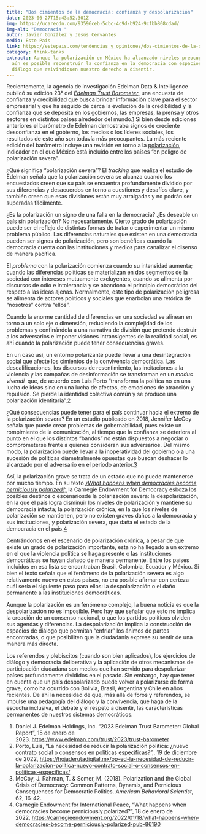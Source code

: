 ```yaml
---
title: "Dos cimientos de la democracia: confianza y despolarización"
date: 2023-06-27T15:43:52.301Z
img: https://ucarecdn.com/93596ceb-5cbc-4c9d-b924-9cfbb808cdad/
img-alt: "Democracia "
autor: Javier González y Jesús Cervantes
medio: Este País
link: https://estepais.com/tendencias_y_opiniones/dos-cimientos-de-la-democracia-confianza-y-despolarizacion/
category: think-tanks
extracto: Aunque la polarización en México ha alcanzado niveles preocupantes,
  aún es posible reconstruir la confianza en la democracia con espacios de
  diálogo que reivindiquen nuestro derecho a disentir.
---
```

Recientemente, la agencia de investigación Edelman Data & Intelligence publicó su edición 23° del *[Edelman Trust Barometer](https://www.edelman.com/trust/2023/trust-barometer)*, una encuesta de confianza y credibilidad que busca brindar información clave para el sector empresarial y que ha seguido de cerca la evolución de la credibilidad y la confianza que se deposita en los gobiernos, las empresas, la prensa y otros sectores en distintos países alrededor del mundo.[1](https://estepais.com/tendencias_y_opiniones/dos-cimientos-de-la-democracia-confianza-y-despolarizacion/#footnote_0_37693 "Daniel J. Edelman Holdings, Inc. “2023 Edelman Trust Barometer: Global Report”, 15 de enero de 2023. https\://www.edelman.com/trust/2023/trust-barometer") Si bien desde ediciones anteriores el barómetro de Edelman demostraba signos de creciente desconfianza en el gobierno, los medios o los líderes sociales, los resultados de este año son todavía más preocupantes. La más reciente edición del barómetro incluye una revisión en torno a la [polarización](https://estepais.com/tendencias_y_opiniones/polarizacion-el-gatillo/), indicador en el que México está incluido entre los países “en peligro de polarización severa”.

¿Qué significa “polarización severa”? El *tracking* que realiza el estudio de Edelman señala que la polarización severa se alcanza cuando los encuestados creen que su país se encuentra profundamente dividido por sus diferencias y desacuerdos en torno a cuestiones y desafíos clave, y también creen que esas divisiones están muy arraigadas y no podrán ser superadas fácilmente.

¿Es la polarización un signo de una falla en la democracia? ¿Es deseable un país sin polarización? No necesariamente. Cierto grado de polarización puede ser el reflejo de distintas formas de tratar o experimentar un mismo problema público. Las diferencias naturales que existen en una democracia pueden ser signos de polarización, pero son benéficas cuando la democracia cuenta con las instituciones y medios para canalizar el disenso de manera pacífica.

El *problema* con la polarización comienza cuando su intensidad aumenta; cuando las diferencias políticas se materializan en dos segmentos de la sociedad con intereses mutuamente excluyentes, cuando se alimenta por discursos de odio e intolerancia y se abandona el principio democrático del respeto a las ideas ajenas. Normalmente, este tipo de polarización peligrosa se alimenta de actores políticos y sociales que enarbolan una retórica de “nosotros” contra “ellos”.

Cuando la enorme cantidad de diferencias en una sociedad se alinean en torno a un solo eje o dimensión, reduciendo la complejidad de los problemas y confinándola a una narrativa de división que pretende destruir a los adversarios e imponer visiones intransigentes de la realidad social, es ahí cuando la polarización puede tener consecuencias graves.

En un caso así, un entorno polarizante puede llevar a una desintegración social que afecte los cimientos de la convivencia democrática. Las descalificaciones, los discursos de resentimiento, las incitaciones a la violencia y las campañas de desinformación se transforman en un *modus vivendi*  que, de acuerdo con Luis Porto “transforma la política no en una lucha de ideas sino en una lucha de afectos, de emociones de atracción y repulsión. Se pierde la identidad colectiva común y se produce una polarización identitaria”.[2](https://estepais.com/tendencias_y_opiniones/dos-cimientos-de-la-democracia-confianza-y-despolarizacion/#footnote_1_37693 "Porto, Luis, “La necesidad de reducir la polarización política: ¿nuevo contrato social o consensos en políticas específicas?”,. 19 de diciembre de 2022, https\://hojaderutadigital.mx/op-ed-la-necesidad-de-reducir-la-polarizacion-politica-nuevo-contrato-social-o-consensos-en-politicas-especificas/")

¿Qué consecuencias puede tener para el país continuar hacia el extremo de la polarización severa? En un estudio publicado en 2018, Jennifer McCoy señala que puede crear problemas de gobernabilidad, pues existe un rompimiento de la comunicación, al tiempo que la confianza se deteriora al punto en el que los distintos “bandos” no están dispuestos a negociar o comprometerse frente a quienes consideran sus adversarios. Del mismo modo, la polarización puede llevar a la inoperatividad del gobierno o a una sucesión de políticas diametralmente opuestas que buscan deshacer lo alcanzado por el adversario en el periodo anterior.[3](https://estepais.com/tendencias_y_opiniones/dos-cimientos-de-la-democracia-confianza-y-despolarizacion/#footnote_2_37693 "McCoy, J. Rahman, T. & Somer, M. (2018). Polarization and the Global Crisis of Democracy: Common Patterns, Dynamis, and Pernicious Consequences for Democratic Polities. American Behavioral Scientist, 62, 16-42.")

Así, la polarización grave se trata de un estado que no puede mantenerse por mucho tiempo. En su texto *[¿What happens when democracies become perniciously polarized?,](https://carnegieendowment.org/2022/01/18/what-happens-when-democracies-become-perniciously-polarized-pub-86190)* la Carnegie Endowment for Democracy esboza los posibles destinos o escenariosde la polarización severa: la despolarización, en la que el país logra disminuir los niveles de polarización y mantiene su democracia intacta; la polarización crónica, en la que los niveles de polarización se mantienen, pero no existen graves daños a la democracia y sus instituciones, y polarización severa, que daña el estado de la democracia en el país.[4](https://estepais.com/tendencias_y_opiniones/dos-cimientos-de-la-democracia-confianza-y-despolarizacion/#footnote_3_37693 "Carnegie Endowment for International Peace, “What happens when democracies become perniciously polarized?”, 18 de enero de 2022, https\://carnegieendowment.org/2022/01/18/what-happens-when-democracies-become-perniciously-polarized-pub-86190")

Centrándonos en el escenario de polarización crónica, a pesar de que existe un grado de polarización importante, esta no ha llegado a un extremo en el que la violencia política se haga presente o las instituciones democráticas se hayan dañado de manera permanente. Entre los países incluidos en esa lista se encontraban Brasil, Colombia, Ecuador y México. Si bien el texto señala que el fenómeno de la polarización severa es algo relativamente nuevo en estos países, no era posible afirmar con certeza cuál sería el siguiente paso para ellos: la despolarización o el daño permanente a las instituciones democráticas.

Aunque la polarización es un fenómeno complejo, la buena noticia es que la despolarización no es imposible. Pero hay que señalar que esto no implica la creación de un consenso nacional, o que los partidos políticos olviden sus agendas y diferencias. La despolarización implica la construcción de espacios de diálogo que permitan “enfriar” los ánimos de partes encontradas, o que posibiliten que la ciudadanía exprese su sentir de una manera más directa.

Los referendos y plebiscitos (cuando son bien aplicados), los ejercicios de diálogo y democracia deliberativa y la aplicación de otros mecanismos de participación ciudadana son medios que han servido para despolarizar países profundamente divididos en el pasado. Sin embargo, hay que tener en cuenta que un país despolarizado puede volver a polarizarse de forma grave, como ha ocurrido con Bolivia, Brasil, Argentina y Chile en años recientes. De ahí la necesidad de que, más allá de foros y referendos, se impulse una pedagogía del diálogo y la convivencia, que haga de la escucha inclusiva, el debate y el respeto a disentir, las características permanentes de nuestros sistemas democráticos. 

1. Daniel J. Edelman Holdings, Inc. “2023 Edelman Trust Barometer: Global Report”, 15 de enero de 2023. <https://www.edelman.com/trust/2023/trust-barometer> 
2. Porto, Luis, “La necesidad de reducir la polarización política: ¿nuevo contrato social o consensos en políticas específicas?”,. 19 de diciembre de 2022, <https://hojaderutadigital.mx/op-ed-la-necesidad-de-reducir-la-polarizacion-politica-nuevo-contrato-social-o-consensos-en-politicas-especificas/> 
3. McCoy, J. Rahman, T. & Somer, M. (2018). Polarization and the Global Crisis of Democracy: Common Patterns, Dynamis, and Pernicious Consequences for Democratic Polities. *American Behavioral Scientist*, 62, 16-42. 
4. Carnegie Endowment for International Peace, “What happens when democracies become perniciously polarized?”, 18 de enero de 2022, <https://carnegieendowment.org/2022/01/18/what-happens-when-democracies-become-perniciously-polarized-pub-86190>